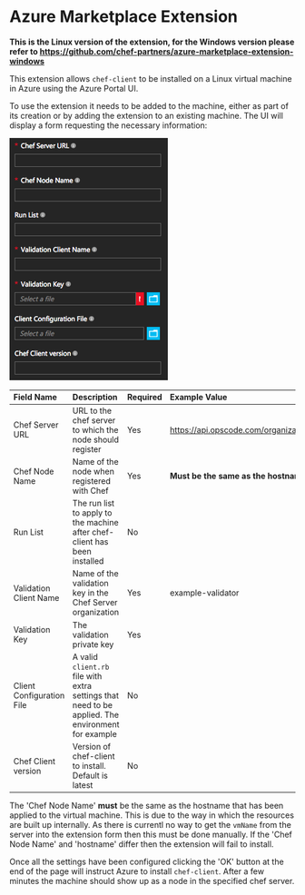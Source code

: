 # Azure Marketplace Extension

**This is the Linux version of the extension, for the Windows version please refer to https://github.com/chef-partners/azure-marketplace-extension-windows**

This extension allows `chef-client` to be installed on a Linux virtual machine in Azure using the Azure Portal UI.

To use the extension it needs to be added to the machine, either as part of its creation or by adding the extension to an existing machine.  The UI will display a form requesting the necessary information:

![Chef Client Extension](/images/ame_form.png)

| Field Name                | Description                                                                                        | Required | Example Value                                 |
|:--------------------------|:---------------------------------------------------------------------------------------------------|:---------|:----------------------------------------------|
| Chef Server URL           | URL to the chef server to which the node should register                                           | Yes      | https://api.opscode.com/organizations/example |
| Chef Node Name            | Name of the node when registered with Chef                                                         | Yes      | **Must be the same as the hostname**          |
| Run List                  | The run list to apply to the machine after chef-client has been installed                          | No       |                                               |
| Validation Client Name    | Name of the validation key in the Chef Server organization                                         | Yes      | example-validator                             |
| Validation Key            | The validation private key                                                                         | Yes      |                                               |
| Client Configuration File | A valid `client.rb` file with extra settings that need to be applied.  The environment for example | No       |                                               |
| Chef Client version       | Version of chef-client to install.  Default is latest                                              | No       |                                               |

The 'Chef Node Name' **must** be the same as the hostname that has been applied to the virtual machine.  This is due to the way in which the resources are built up internally.  As there is currentl no way to get the `vmName` from the server into the extension form then this must be done manually.  If the 'Chef Node Name' and 'hostname' differ then the extension will fail to install.

Once all the settings have been configured clicking the 'OK' button at the end of the page will instruct Azure to install `chef-client`.  After a few minutes the machine should show up as a node in the specified chef server.
